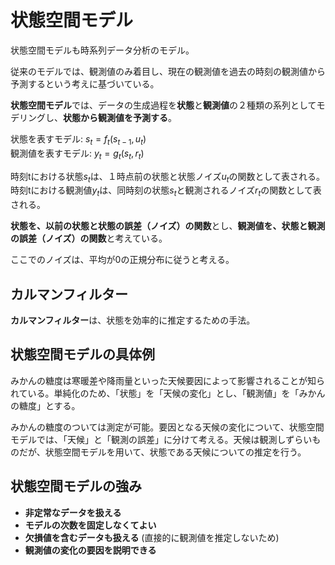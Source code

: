 <script type="text/javascript" async src="https://cdnjs.cloudflare.com/ajax/libs/mathjax/3.2.2/es5/tex-mml-chtml.min.js">
</script>
<script type="text/x-mathjax-config">
 MathJax.Hub.Config({
 tex2jax: {
 inlineMath: [['$', '$'] ],
 displayMath: [ ['$$','$$'], ["\\[","\\]"] ]
 }
 });
</script>

# 状態空間モデル

状態空間モデルも時系列データ分析のモデル。

従来のモデルでは、観測値のみ着目し、現在の観測値を過去の時刻の観測値から予測するという考えに基づいている。

**状態空間モデル**では、データの生成過程を**状態**と**観測値**の２種類の系列としてモデリングし、**状態から観測値を予測する**。

状態を表すモデル: $s_t = f_t(s_{t-1}, u_t)$  
観測値を表すモデル: $y_t = g_t(s_t, r_t)$

時刻tにおける状態$s_t$は、１時点前の状態と状態ノイズ$u_t$の関数として表される。  
時刻tにおける観測値$y_t$は、同時刻の状態$s_t$と観測されるノイズ$r_t$の関数として表される。

**状態を、以前の状態と状態の誤差（ノイズ）の関数**とし、**観測値を、状態と観測の誤差（ノイズ）の関数**と考えている。

ここでのノイズは、平均が0の正規分布に従うと考える。

## カルマンフィルター

**カルマンフィルター**は、状態を効率的に推定するための手法。

## 状態空間モデルの具体例

みかんの糖度は寒暖差や降雨量といった天候要因によって影響されることが知られている。単純化のため、「状態」を「天候の変化」とし、「観測値」を「みかんの糖度」とする。

みかんの糖度のついては測定が可能。要因となる天候の変化について、状態空間モデルでは、「天候」と「観測の誤差」に分けて考える。天候は観測しずらいものだが、状態空間モデルを用いて、状態である天候についての推定を行う。

## 状態空間モデルの強み

- **非定常なデータを扱える**
- **モデルの次数を固定しなくてよい**
- **欠損値を含むデータも扱える** (直接的に観測値を推定しないため)
- **観測値の変化の要因を説明できる**




